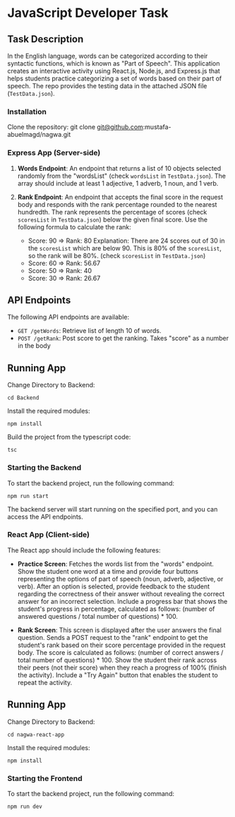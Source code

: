# JavaScript Developer Task

## Task Description
In the English language, words can be categorized according to their syntactic functions, which is known as "Part of Speech". This application creates an interactive activity using React.js, Node.js, and Express.js that helps students practice categorizing a set of words based on their part of speech. The repo provides the testing data in the attached JSON file (`TestData.json`).

### Installation

Clone the repository:
git clone git@github.com:mustafa-abuelmagd/nagwa.git


### Express App (Server-side)
1. **Words Endpoint**: An endpoint that returns a list of 10 objects selected randomly from the "wordsList" (check `wordsList` in `TestData.json`). The array should include at least 1 adjective, 1 adverb, 1 noun, and 1 verb.

2. **Rank Endpoint**: An endpoint that accepts the final score in the request body and responds with the rank percentage rounded to the nearest hundredth. The rank represents the percentage of scores (check `scoresList` in `TestData.json`) below the given final score. Use the following formula to calculate the rank:

    - Score: 90 => Rank: 80
      Explanation: There are 24 scores out of 30 in the `scoresList` which are below 90. This is 80% of the `scoresList`, so the rank will be 80%. (check `scoresList` in `TestData.json`)
    - Score: 60 => Rank: 56.67
    - Score: 50 => Rank: 40
    - Score: 30 => Rank: 26.67
## API Endpoints

The following API endpoints are available:
- `GET /getWords`: Retrieve list of length 10 of words.
- `POST /getRank`: Post score to get the ranking. Takes "score" as a number in the body

## Running App

Change Directory to Backend:
```
cd Backend
```
Install the required modules:
```
npm install
```

Build the project from the typescript code:
```
tsc
```

### Starting the Backend

To start the backend project, run the following command:
```
npm run start
```

The backend server will start running on the specified port, and you can access the API endpoints.

### React App (Client-side)
The React app should include the following features:

- **Practice Screen**: Fetches the words list from the "words" endpoint. Show the student one word at a time and provide four buttons representing the options of part of speech (noun, adverb, adjective, or verb). After an option is selected, provide feedback to the student regarding the correctness of their answer without revealing the correct answer for an incorrect selection. Include a progress bar that shows the student's progress in percentage, calculated as follows: (number of answered questions / total number of questions) * 100.

- **Rank Screen**: This screen is displayed after the user answers the final question. Sends a POST request to the "rank" endpoint to get the student's rank based on their score percentage provided in the request body. The score is calculated as follows: (number of correct answers / total number of questions) * 100. Show the student their rank across their peers (not their score) when they reach a progress of 100% (finish the activity). Include a "Try Again" button that enables the student to repeat the activity.

## Running App

Change Directory to Backend:
```
cd nagwa-react-app
```
Install the required modules:
```
npm install
```

### Starting the Frontend

To start the backend project, run the following command:
```
npm run dev
```


